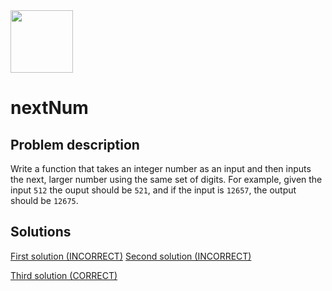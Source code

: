 <img src="https://coderbytestaticimages.s3.amazonaws.com/consumer-v2/nav/coderbyte_logo_digital_multi_light.png" width="100" />

# nextNum

## Problem description

Write a function that takes an integer number as an input and then inputs the next, larger number using the same set of digits. For example, given the input `512` the ouput should be `521`, and if the input is `12657`, the output should be `12675`.

## Solutions

[First solution (INCORRECT)](https://github.com/oStglnd/coding-probs/tree/main/nextNum/nextNum.py)
[Second solution (INCORRECT)](https://github.com/oStglnd/coding-probs/tree/main/nextNum/nextNum_v2.py)

[Third solution (CORRECT)](https://github.com/oStglnd/coding-probs/tree/main/nextNum/nextNum_v3.py)